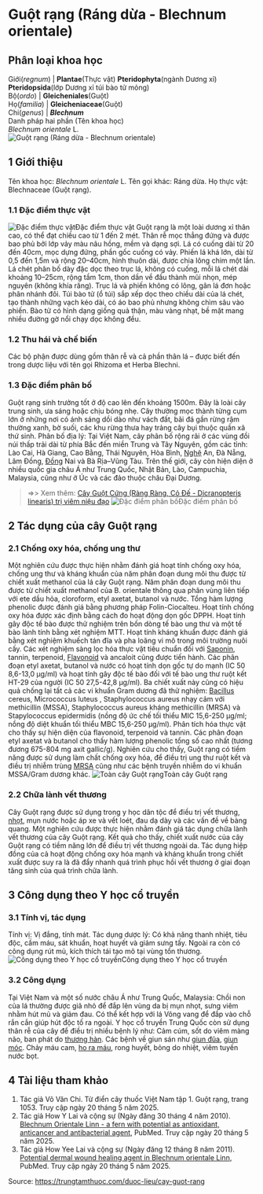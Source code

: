 # Guột rạng (Ráng dừa - Blechnum orientale)

Phân loại khoa học  
---  
Giới(_regnum_) |  **Plantae**(Thực vật) **Pteridophyta**(ngành Dương xỉ) **Pteridopsida**(lớp Dương xỉ túi bào tử mỏng)  
Bộ(_ordo_) | **Gleicheniales**(Guột)  
Họ(_familia_) | **Gleicheniaceae**(Guột)  
Chi(_genus_) | **_Blechnum_**  
Danh pháp hai phần (Tên khoa học)  
_Blechnum orientale_ L.  
![Guột rạng \(Ráng dừa - Blechnum orientale\)](https://trungtamthuoc.com/images/others/guot-rang-7715.jpg)
##  1 Giới thiệu
Tên khoa học: _Blechnum orientale_ L.
Tên gọi khác: Ráng dừa.
Họ thực vật: Blechnaceae (Guột rạng).
### 1.1 Đặc điểm thực vật
![Đặc điểm thực vật](https://trungtamthuoc.com/images/item/guot-rang-0.jpg)Đặc điểm thực vật
Guột rạng là một loài dương xỉ thân cao, có thể đạt chiều cao từ 1 đến 2 mét. Thân rễ mọc thẳng đứng và được bao phủ bởi lớp vảy màu nâu hồng, mềm và dạng sợi. Lá có cuống dài từ 20 đến 40cm, mọc dựng đứng, phần gốc cuống có vảy. Phiến lá khá lớn, dài từ 0,5 đến 1,5m và rộng 20–40cm, hình thuôn dài, được chia lông chim một lần.
Lá chét phân bố dày đặc dọc theo trục lá, không có cuống, mỗi lá chét dài khoảng 10–25cm, rộng tầm 1cm, thon dần về đầu thành mũi nhọn, mép nguyên (không khía răng). Trục lá và phiến không có lông, gân lá đơn hoặc phân nhánh đôi.
Túi bào tử (ổ túi) sắp xếp dọc theo chiều dài của lá chét, tạo thành những vạch kéo dài, có áo bao phủ nhưng không chìm sâu vào phiến. Bào tử có hình dạng giống quả thận, màu vàng nhạt, bề mặt mang nhiều đường gờ nổi chạy dọc không đều.
### 1.2 Thu hái và chế biến
Các bộ phận được dùng gồm thân rễ và cả phần thân lá – được biết đến trong dược liệu với tên gọi Rhizoma et Herba Blechni.
### 1.3 Đặc điểm phân bố
Guột rạng sinh trưởng tốt ở độ cao lên đến khoảng 1500m. Đây là loài cây trung sinh, ưa sáng hoặc chịu bóng nhẹ. Cây thường mọc thành từng cụm lớn ở những nơi có ánh sáng dồi dào như vách đất, bãi đá gần rừng rậm thường xanh, bờ suối, các khu rừng thưa hay trảng cây bụi thuộc quần xã thứ sinh.
Phân bố địa lý: Tại Việt Nam, cây phân bố rộng rãi ở các vùng đồi núi thấp trải dài từ phía Bắc đến miền Trung và Tây Nguyên, gồm các tỉnh: Lào Cai, Hà Giang, Cao Bằng, Thái Nguyên, Hòa Bình, [Nghệ](https://trungtamthuoc.com/duoc-lieu/nghe-21 "Nghệ") An, Đà Nẵng, Lâm Đồng, [Đồng](https://trungtamthuoc.com/hoat-chat/dong "Đồng") Nai và Bà Rịa–Vũng Tàu.
Trên thế giới, cây còn hiện diện ở nhiều quốc gia châu Á như Trung Quốc, Nhật Bản, Lào, Campuchia, Malaysia, cũng như ở Úc và các đảo thuộc châu Đại Dương.
> =>> Xem thêm: [Cây Guột Cứng (Ràng Ràng, Cỏ Đế - Dicranopteris linearis) trị viêm niệu đạo](https://trungtamthuoc.com/duoc-lieu/guot-cung)
![Đặc điểm phân bố](https://trungtamthuoc.com/images/item/guot-rang-1.jpg)Đặc điểm phân bố
##  2 Tác dụng của cây Guột rạng
### 2.1 Chống oxy hóa, chống ung thư
Một nghiên cứu được thực hiện nhằm đánh giá hoạt tính chống oxy hóa, chống ung thư và kháng khuẩn của năm phân đoạn dung môi thu được từ chiết xuất methanol của lá cây Guột rạng.
Năm phân đoạn dung môi thu được từ chiết xuất methanol của B. orientale thông qua phân vùng liên tiếp với ete dầu hỏa, cloroform, etyl axetat, butanol và nước. Tổng hàm lượng phenolic được đánh giá bằng phương pháp Folin-Ciocalteu. Hoạt tính chống oxy hóa được xác định bằng cách đo hoạt động dọn gốc DPPH. Hoạt tính gây độc tế bào được thử nghiệm trên bốn dòng tế bào ung thư và một tế bào lành tính bằng xét nghiệm MTT. Hoạt tính kháng khuẩn được đánh giá bằng xét nghiệm khuếch tán đĩa và pha loãng vi mô trong môi trường nuôi cấy. Các xét nghiệm sàng lọc hóa thực vật tiêu chuẩn đối với [Saponin](https://trungtamthuoc.com/hoat-chat/saponin "Saponin"), tannin, terpenoid, [Flavonoid](https://trungtamthuoc.com/hoat-chat/flavonoid "Flavonoid") và ancaloit cũng được tiến hành.
Các phân đoạn etyl axetat, butanol và nước có hoạt tính dọn gốc tự do mạnh (IC 50 8,6-13,0 μg/ml) và hoạt tính gây độc tế bào đối với tế bào ung thư ruột kết HT-29 của người (IC 50 27,5-42,8 μg/ml). Ba chiết xuất này cũng có hiệu quả chống lại tất cả các vi khuẩn Gram dương đã thử nghiệm: [Bacillus](https://trungtamthuoc.com/hoat-chat/bacillus "Bacillus") cereus, Micrococcus luteus , Staphylococcus aureus nhạy cảm với methicillin (MSSA), Staphylococcus aureus kháng methicillin (MRSA) và Stapylococcus epidermidis (nồng độ ức chế tối thiểu MIC 15,6-250 μg/ml; nồng độ diệt khuẩn tối thiểu MBC 15,6-250 μg/ml). Phân tích hóa thực vật cho thấy sự hiện diện của flavonoid, terpenoid và tannin. Các phân đoạn etyl axetat và butanol cho thấy hàm lượng phenolic tổng số cao nhất (tương đương 675-804 mg axit gallic/g).
Nghiên cứu cho thấy, Guột rạng có tiềm năng được sử dụng làm chất chống oxy hóa, để điều trị ung thư ruột kết và điều trị nhiễm trùng [MRSA](https://trungtamthuoc.com/bai-viet/nhiem-trung-do-tu-cau-vang-staphylococcus-aureus "MRSA") cũng như các bệnh truyền nhiễm do vi khuẩn MSSA/Gram dương khác.
![Toàn cây Guột rạng](https://trungtamthuoc.com/images/item/guot-rang-2.jpg)Toàn cây Guột rạng
### 2.2 Chữa lành vết thương
Cây Guột rạng được sử dụng trong y học dân tộc để điều trị vết thương, [nhọt](https://trungtamthuoc.com/bai-viet/nhot "nhọt"), mụn nước hoặc áp xe và vết loét, đau dạ dày và các vấn đề về bàng quang. Một nghiên cứu được thực hiện nhằm đánh giá tác dụng chữa lành vết thương của cây Guột rạng. Kết quả cho thấy, chiết xuất nước của cây Guột rạng có tiềm năng lớn để điều trị vết thương ngoài da. Tác dụng hiệp đồng của cả hoạt động chống oxy hóa mạnh và kháng khuẩn trong chiết xuất được suy ra là đã đẩy nhanh quá trình phục hồi vết thương ở giai đoạn tăng sinh của quá trình chữa lành.
##  3 Công dụng theo Y học cổ truyền
### 3.1 Tính vị, tác dụng
Tính vị: Vị đắng, tính mát.
Tác dụng dược lý: Có khả năng thanh nhiệt, tiêu độc, cầm máu, sát khuẩn, hoạt huyết và giảm sưng tấy. Ngoài ra còn có công dụng rút mủ, kích thích tái tạo mô tại vùng tổn thương.
![Công dụng theo Y học cổ truyền](https://trungtamthuoc.com/images/item/guot-rang-3.jpg)Công dụng theo Y học cổ truyền
### 3.2 Công dụng
Tại Việt Nam và một số nước châu Á như Trung Quốc, Malaysia: Chồi non của lá thường được giã nhỏ để đắp lên vùng da bị mụn nhọt, sưng viêm nhằm hút mủ và giảm đau.
Có thể kết hợp với lá Vông vang để đắp vào chỗ rắn cắn giúp hút độc tố ra ngoài.
Y học cổ truyền Trung Quốc còn sử dụng thân rễ của cây để điều trị nhiều bệnh lý như:
Cảm cúm, sốt do viêm màng não, ban phát do [thương hàn](https://trungtamthuoc.com/bai-viet/benh-thuong-han "thương hàn").
Các bệnh về giun sán như [giun đũa](https://trungtamthuoc.com/bai-viet/benh-giun-dua "giun đũa"), [giun móc](https://trungtamthuoc.com/bai-viet/benh-giun-moc "giun móc").
Chảy máu cam, [ho ra máu](https://trungtamthuoc.com/bai-viet/ho-ra-mau "ho ra máu"), rong huyết, bỏng do nhiệt, viêm tuyến nước bọt.
##  4 Tài liệu tham khảo
  1. Tác giả Võ Văn Chi. Từ điển cây thuốc Việt Nam tập 1. Guột rạng, trang 1053. Truy cập ngày 20 tháng 5 năm 2025.
  2. Tác giả How Y Lai và cộng sự (Ngày đăng 30 tháng 4 năm 2010). [Blechnum Orientale Linn - a fern with potential as antioxidant, anticancer and antibacterial agent](https://pmc.ncbi.nlm.nih.gov/articles/PMC2881084/), PubMed. Truy cập ngày 20 tháng 5 năm 2025.
  3. Tác giả How Yee Lai và cộng sự (Ngày đăng 12 tháng 8 năm 2011). [Potential dermal wound healing agent in Blechnum orientale Linn](https://pmc.ncbi.nlm.nih.gov/articles/PMC3170243/), PubMed. Truy cập ngày 20 tháng 5 năm 2025.




Source: https://trungtamthuoc.com/duoc-lieu/cay-guot-rang